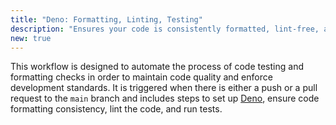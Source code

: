 ```yaml
---
title: "Deno: Formatting, Linting, Testing"
description: "Ensures your code is consistently formatted, lint-free, and tested on every commit."
new: true
---
```


This workflow is designed to automate the process of code testing and formatting checks in order to maintain code quality and enforce development standards. It is triggered when there is either a push or a pull request to the `main` branch and includes steps to set up [Deno](https://deno.com/), ensure code formatting consistency, lint the code, and run tests.
